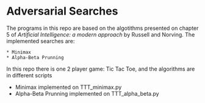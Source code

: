 # Adversarial Searches

The programs in this repo are based on the algotithms presented on chapter 5 of <i>Artificial Intelligence: a modern approach</i> by Russell and Norving.
The implemented searches are:

    * Minimax
    * Alpha-Beta Prunning

In this repo there is one 2 player game: Tic Tac Toe, and the algorithms are in different scripts

   * Minimax implemented on TTT_minimax.py
   * Alpha-Beta Prunning implemented on TTT_alpha_beta.py

